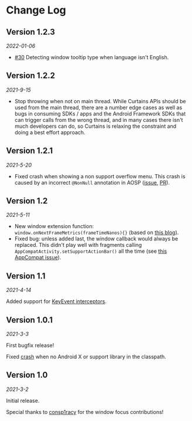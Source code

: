 Change Log
==========

Version 1.2.3
-------------

_2022-01-06_

* [#30](https://github.com/square/curtains/pull/30) Detecting window tooltip type when language isn't English.

Version 1.2.2
-------------

_2021-9-15_

* Stop throwing when not on main thread. While Curtains APIs should be used from the main thread, there are a number edge cases as well as bugs in consuming SDKs / apps and the Android Framework SDKs that can trigger calls from the wrong thread, and in many cases there isn't much developers can do, so Curtains is relaxing the constraint and doing a best effort approach.

Version 1.2.1
-------------

_2021-5-20_

* Fixed crash when showing a non support overflow menu. This crash is caused by an incorrect `@NonNull` annotation in AOSP ([issue]( https://issuetracker.google.com/issues/188568911), [PR](https://github.com/square/curtains/pull/22)).

Version 1.2
-------------

_2021-5-11_

* New window extension function: `window.onNextFrameMetrics(frameTimeNanos){}` (based on [this blog](https://dev.to/pyricau/tap-response-time-jetpack-navigation-4738)).
* Fixed bug: unless added last, the window callback would always be replaced. This didn't play well with fragments calling `AppCompatActivity.setSupportActionBar()` all the time (see [this AppCompat issue](https://issuetracker.google.com/issues/186791590)).


Version 1.1
-------------

_2021-4-14_

Added support for [KeyEvent interceptors](https://github.com/square/curtains/pull/15).

Version 1.0.1
-------------

_2021-3-3_

First bugfix release!

Fixed [crash](https://github.com/square/curtains/pull/11) when no Android X or support library in the classpath.


Version 1.0
-------------

_2021-3-2_

Initial release.

Special thanks to [consp1racy](https://github.com/consp1racy) for the window focus contributions!